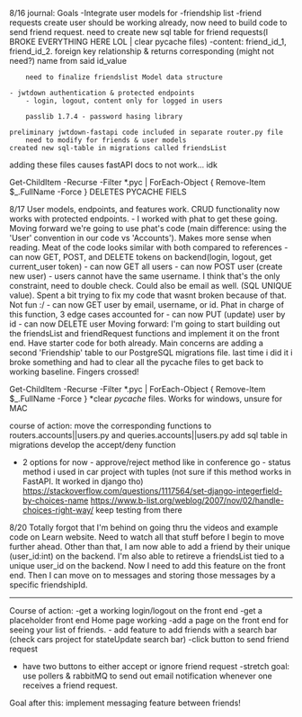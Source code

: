 8/16 journal:
Goals
-Integrate user models for
-friendship list
-friend requests
create user should be working already, now need to build code to send friend request.
need to create new sql table for friend requests(I BROKE EVERYTHING HERE LOL | clear pycache files)
-content: friend_id_1, friend_id_2. foreign key relationship & returns corresponding (might not need?)
name from said id_value

        need to finalize friendslist Model data structure

    - jwtdown authentication & protected endpoints
        - login, logout, content only for logged in users

        passlib 1.7.4 - password hasing library

    preliminary jwtdown-fastapi code included in separate router.py file
        need to modify for friends & user models
    created new sql-table in migrations called friendsList

adding these files causes fastAPI docs to not work... idk

Get-ChildItem -Recurse -Filter \*.pyc | ForEach-Object { Remove-Item $\_.FullName -Force }
DELETES PYCACHE FIELS

8/17
User models, endpoints, and features work. CRUD functionality now works with protected endpoints. - I worked with phat to get these going. Moving forward we're going to use phat's code
(main difference: using the 'User' convention in our code vs 'Accounts'). Makes more sense
when reading. Meat of the code looks similar with both compared to references - can now GET, POST, and DELETE tokens on backend(login, logout, get current_user token) - can now GET all users - can now POST user (create new user) - users cannot have the same username. I think that's the only constraint, need to double check. Could also be email as well. (SQL UNIQUE value). Spent a bit trying to fix my code that wasnt broken because of that. Not fun :/ - can now GET user by email, username, or id. Phat in charge of this function, 3 edge cases accounted for - can now PUT (update) user by id - can now DELETE user
Moving forward: I'm going to start building out the friendsList and friendRequest functions and implement it on the front end. Have starter code for both already. Main concerns are adding a second 'Friendship' table to our PostgreSQL migrations file. last time i did it i broke something and had to clear all the pycache files to get back to working baseline. Fingers crossed!

Get-ChildItem -Recurse -Filter *.pyc | ForEach-Object { Remove-Item $\_.FullName -Force }
*clear _pycache_ files. Works for windows, unsure for MAC

course of action: move the corresponding functions to routers.accounts||users.py and queries.accounts||users.py
add sql table in migrations
develop the accept/deny function

- 2 options for now - approve/reject method like in conference go - status method i used in car project with tuples (not sure if this method works in FastAPI. It worked in django tho)
  https://stackoverflow.com/questions/1117564/set-django-integerfield-by-choices-name
  https://www.b-list.org/weblog/2007/nov/02/handle-choices-right-way/
  keep testing from there

8/20
Totally forgot that I'm behind on going thru the videos and example code on Learn website. Need to watch all that stuff before I begin to move further ahead.
Other than that, I am now able to add a friend by their unique (user_id:int) on the backend. I'm also able to retireve a friendsList tied to a unique user_id on the backend. Now I need to add this feature on the front end. Then I can move on to messages and storing those messages by a specific friendshipId.

---

Course of action:
-get a working login/logout on the front end
-get a placeholder front end Home page working
-add a page on the front end for seeing your list of friends. - add feature to add friends with a search bar (check cars project for stateUpdate search bar)
-click button to send friend request

- have two buttons to either accept or ignore friend request
  -stretch goal: use pollers & rabbitMQ to send out email notification whenever one receives a friend request.

Goal after this: implement messaging feature between friends!
